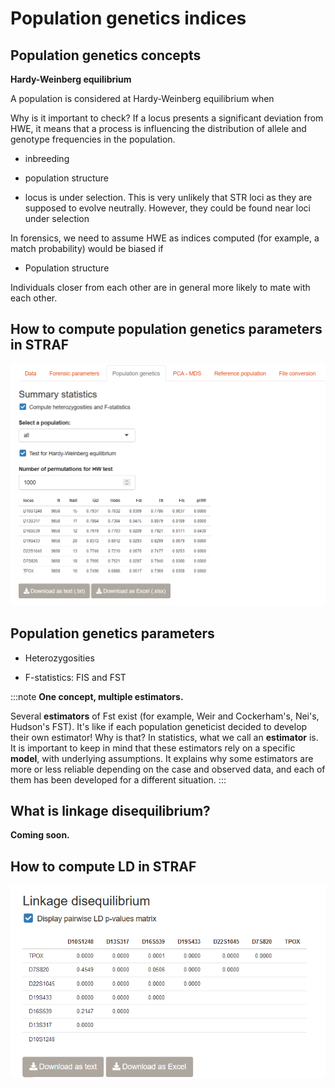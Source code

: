 # Population genetics indices

## Population genetics concepts

__Hardy-Weinberg equilibrium__

A population is considered at Hardy-Weinberg equilibrium when

Why is it important to check? If a locus presents a significant deviation from
HWE, it means that a process is influencing the distribution of allele and genotype
frequencies in the population.

* inbreeding

* population structure

* locus is under selection. This is very unlikely that STR loci as they are 
supposed to evolve neutrally. However, they could be found near loci under selection

In forensics, we need to assume HWE as indices computed (for example, a match probability)
would be biased if

* Population structure

Individuals closer from each other are in general more likely to mate with each other.

## How to compute population genetics parameters in STRAF

<center><img src="img/capture_popgen_parameters_1.png" class="capture"/></center>

## Population genetics parameters

* Heterozygosities

* F-statistics: FIS and FST


:::note
__One concept, multiple estimators.__

Several __estimators__ of Fst exist (for example, Weir and Cockerham's, Nei's, 
Hudson's FST). It's like if each population geneticist decided to develop their
own estimator! Why is that? In statistics, what we call an __estimator__
is. It is important to keep in mind that these estimators rely on a specific __model__,
with underlying assumptions. It explains why some estimators are more or less reliable
depending on the case and observed data, and each of them has been developed for 
a different situation.
:::

## What is linkage disequilibrium?

__Coming soon.__

## How to compute LD in STRAF

<center><img src="img/capture_popgen_parameters_2.png" class="capture"/></center>
